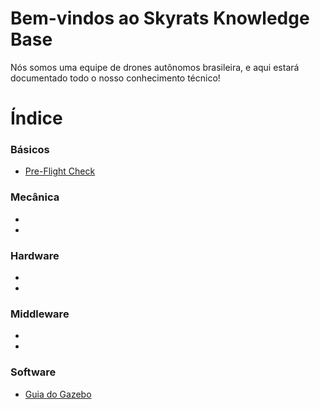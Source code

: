 # Bem-vindos ao Skyrats Knowledge Base

Nós somos uma equipe de drones autônomos brasileira, e aqui estará documentado todo o nosso conhecimento técnico!

# Índice

### Básicos
- [Pre-Flight Check](guias/preflightcheck.md)

### Mecânica
- []()
- []()

### Hardware
- []()
- []()

### Middleware
- []()
- []()

### Software
- [Guia do Gazebo]()
